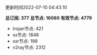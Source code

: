 更新时间2022-07-10 04:43:10

**总订阅: 377**
**总节点: 16060**
**有效节点: 4779**
- trojan节点: 421
- ss节点: 1848
- ssr节点: 198
- v2ray节点: 2312
